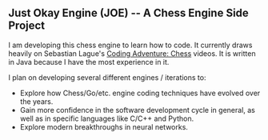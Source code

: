 ## Just Okay Engine (JOE) -- A Chess Engine Side Project

I am developing this chess engine to learn how to code. It currently draws heavily on Sebastian Lague's [Coding Adventure: Chess](https://www.youtube.com/watch?v=U4ogK0MIzqk) videos. It is written in Java because I have the most experience in it.

I plan on developing several different engines /  iterations to:

* Explore how Chess/Go/etc. engine coding techniques have evolved over the years.
* Gain more confidence in the software development cycle in general, as well as in specific languages like C/C++ and Python.
* Explore modern breakthroughs in neural networks.